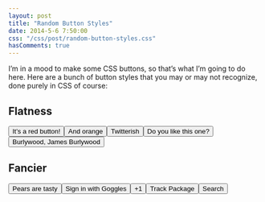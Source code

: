 ```yaml
---
layout: post
title: "Random Button Styles"
date: 2014-5-6 7:50:00
css: "/css/post/random-button-styles.css"
hasComments: true
---
```


I’m in a mood to make some CSS buttons, so that’s what I’m going to do here. Here are a bunch of button styles that you may or may not recognize, done purely in CSS of course:

## Flatness

<button type="button" class="red">It’s a red button!</button><button type="button" class="orange">And orange</button><button type="button" class="twitter">Twitterish</button><button type="button" class="fb">Do you like this one?</button><button type="button" class="burlywood">Burlywood, James Burlywood</button>

## Fancier

<button type="button" class="apple">Pears are tasty</button><button type="button" class="gp">Sign in with Goggles</button><button type="button" class="gp blue">+1</button><button type="button" class="amazon">Track Package</button><button type="button" class="ebay">Search</button>
